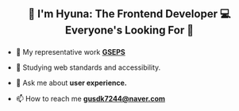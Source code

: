 <h2 align="center">🙌 I'm Hyuna: The Frontend Developer 💻 Everyone's Looking For 🙌</h2>
<h3 align="center"></h3>

- 🔭 My representative work **[GSEPS](https://www.gseps.com/)**

- 🌱 Studying web standards and accessibility.

- 💬 Ask me about **user experience.**

- 📫 How to reach me **gusdk7244@naver.com**

